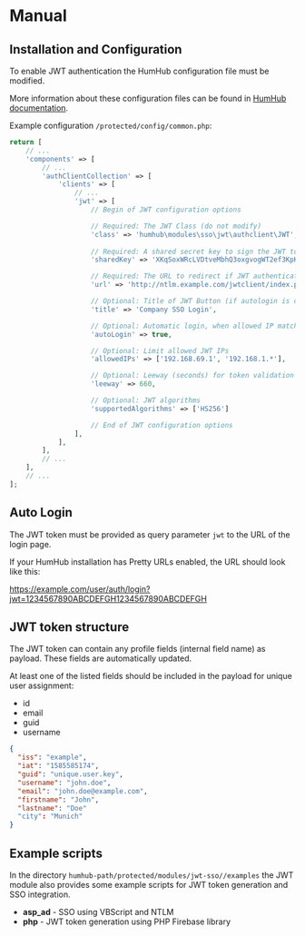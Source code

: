 # Manual

## Installation and Configuration

To enable JWT authentication the HumHub configuration file must be modified.

More information about these configuration files can be found in [HumHub documentation](https://docs.humhub.org/docs/admin/advanced-configuration). 

Example configuration ``/protected/config/common.php``:
 
```php
return [
    // ...
    'components' => [
        // ...
        'authClientCollection' => [
            'clients' => [
                // ...
                'jwt' => [
                    // Begin of JWT configuration options

                    // Required: The JWT Class (do not modify)
                    'class' => 'humhub\modules\sso\jwt\authclient\JWT',
                
                    // Required: A shared secret key to sign the JWT token
                    'sharedKey' => 'XKqSoxWRcLVDtveMbhQ3oxgvogWT2ef3KpKLOF_gZgwTJyznr6UDi2SCWgSeaEUo5T1_bBYbR_blojv94Sr523zDQ_CzTETN4gMYyx6xU4hsF6HGnCdoFwmd9rOTY5MiIdGX1wdwP3FvpyS0bbmG17xfTtU87gySiQaJjQWq9J2SdLOu73xPej5l1k5BA2ab-taXogZi-STi1q30w0T0kU3SGJ-fYSZO5lGNI3pws313oh83Wby8IJxhS9GZjLjOHpMO7rveoUHE6cGOXm8SjuxsJTfChPl3sGhiA2Wc-cJ-uKaN37T7qQxKeZNjXFtNGTbXwOhXbtELP_ZUy66zPg',

                    // Required: The URL to redirect if JWT authentication is requested 
                    'url' => 'http://ntlm.example.com/jwtclient/index.php',                   

                    // Optional: Title of JWT Button (if autologin is disabled)
                    'title' => 'Company SSO Login',

                    // Optional: Automatic login, when allowed IP matches
                    'autoLogin' => true,

                    // Optional: Limit allowed JWT IPs
                    'allowedIPs' => ['192.168.69.1', '192.168.1.*'],

                    // Optional: Leeway (seconds) for token validation
                    'leeway' => 660,

                    // Optional: JWT algorithms
                    'supportedAlgorithms' => ['HS256']

                    // End of JWT configuration options
                ],
            ],
        ],
        // ...
    ],
    // ...
];
```

## Auto Login

The JWT token must be provided as query parameter ``jwt`` to the URL of the login page.

If your HumHub installation has Pretty URLs enabled, the URL should look like this:

https://example.com/user/auth/login?jwt=1234567890ABCDEFGH1234567890ABCDEFGH 


## JWT token structure

The JWT token can contain any profile fields (internal field name) as payload. These fields are automatically updated.

At least one of the listed fields should be included in the payload for unique user assignment:

- id
- email
- guid
- username


```json
{
  "iss": "example",
  "iat": "1585585174",
  "guid": "unique.user.key",
  "username": "john.doe",
  "email": "john.doe@example.com",
  "firstname": "John",
  "lastname": "Doe"
  "city": "Munich"
}
```

## Example scripts

In the directory ``humhub-path/protected/modules/jwt-sso//examples`` the JWT module also provides some example scripts for JWT token generation and SSO integration.

- **asp_ad** - SSO using VBScript and NTLM
- **php** - JWT token generation using PHP Firebase library

 